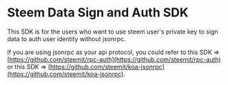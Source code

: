 # Steem Data Sign and Auth SDK

This SDK is for the users who want to use steem user's private key to sign data to auth user identity without jsonrpc.

If you are using jsonrpc as your api protocol, you could refer to this SDK => [https://github.com/steemit/rpc-auth](https://github.com/steemit/rpc-auth) or this SDK => [https://github.com/steemit/koa-jsonrpc](https://github.com/steemit/koa-jsonrpc).
